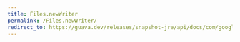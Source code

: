 ```yaml
---
title: Files.newWriter
permalink: /Files.newWriter/
redirect_to: https://guava.dev/releases/snapshot-jre/api/docs/com/google/common/io/Files.html#newWriter-java.io.File-java.nio.charset.Charset-
---
```

